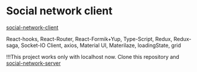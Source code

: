 # Social network client

[social-network-client](https://IharTsykala.github.io/social-network-client)

React-hooks, React-Router, React-Formik+Yup, Type-Script, Redux, Redux-saga, Socket-IO Client, axios,  Material UI, Materilaze, loadingState,  grid

!!!This project works only with localhost now. Clone this repository and [social-network-server](https://github.com/IharTsykala/social-network-server)
